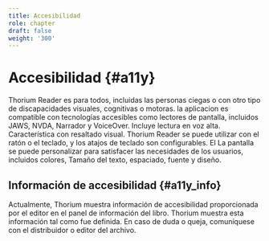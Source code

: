 ```yaml
---
title: Accesibilidad
role: chapter
draft: false
weight: '300'
---
```

# Accesibilidad {#a11y}

Thorium Reader es para todos, incluidas las personas ciegas o con
otro tipo de discapacidades visuales, cognitivas o motoras. la aplicacion
es compatible con tecnologías accesibles como lectores de pantalla,
incluidos JAWS, NVDA, Narrador y VoiceOver. Incluye lectura en voz alta.
Característica con resaltado visual. Thorium Reader se puede utilizar con el
ratón o el teclado, y los atajos de teclado son configurables. El
La pantalla se puede personalizar para satisfacer las necesidades de los usuarios, incluidos colores,
Tamaño del texto, espaciado, fuente y diseño.


## Información de accesibilidad {#a11y_info}

Actualmente, Thorium muestra información de accesibilidad proporcionada por el editor en el panel de información del libro. Thorium muestra esta información tal como fue definida. En caso de duda o
queja, comuníquese con el distribuidor o editor del archivo.